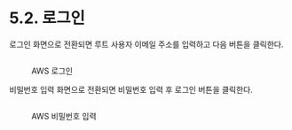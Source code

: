 # 5.2. 로그인

로그인 화면으로 전환되면 루트 사용자 이메일 주소를 입력하고 다음 버튼을 클릭한다.

<figure><img src="https://lh7-us.googleusercontent.com/QaKAGrad9vlxaiHjAYU2yZb43citxi1azGupNA24OeVFZ8eF2IASdwY7q1pF63Pu4HuTHaPbAGe-zsV3WCwlPDaEt7-cTZ-4OxIl0XIVzNB_JRhGlr1MVHkw643tkg6ZtWW-wFq-9VTXkP18oF2jWk4" alt=""><figcaption><p>AWS 로그인</p></figcaption></figure>

비밀번호 입력 화면으로 전환되면 비밀번호 입력 후 로그인 버튼을 클릭한다.

<figure><img src="https://lh7-us.googleusercontent.com/WENQUVSmDTCt0AsLpe9laqANbtLEugSQ-VhDXH3oaXFhykYkk7plxiLikFLu-ovkCMzS4m8bL4N4YGhng5A7IFvYtwZHvMvxD0jQ-Bi8ZyFLPxNIm-_UW1BA8DZyAt9H59uZ1qiml7YmU6SvBKfsc1I" alt=""><figcaption><p>AWS 비밀번호 입력</p></figcaption></figure>
